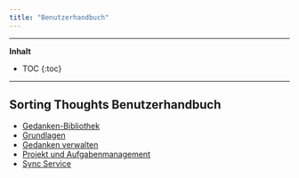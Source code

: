 ```yaml
---
title: "Benutzerhandbuch"
---
```

---------------
__Inhalt__
* TOC
{:toc}
---------------

## Sorting Thoughts Benutzerhandbuch

* [Gedanken-Bibliothek](/handbuch/gedanken_bibliothek.md)
* [Grundlagen](/handbuch/grundlagen.md)
* [Gedanken verwalten](/handbuch/gedanken_verwalten.md)
* [Projekt und Aufgabenmanagement](/handbuch/projekte_und_aufgaben.md)
* [Sync Service](sync_service.md)
